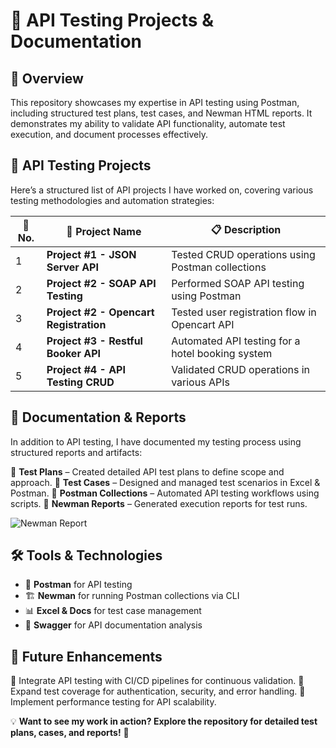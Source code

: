 # 🚀 API Testing Projects & Documentation



## 🌟 Overview
This repository showcases my expertise in API testing using Postman, including structured test plans, test cases, and Newman HTML reports. It demonstrates my ability to validate API functionality, automate test execution, and document processes effectively.

## 📌 API Testing Projects
Here’s a structured list of API projects I have worked on, covering various testing methodologies and automation strategies:

| 🔢 No. | 📌 Project Name | 📋 Description |
|----|------------------------------|-------------------------------------------|
| 1  | **Project #1 - JSON Server API** | Tested CRUD operations using Postman collections |
| 2  | **Project #2 - SOAP API Testing** | Performed SOAP API testing using Postman |
| 3  | **Project #2 - Opencart Registration** | Tested user registration flow in Opencart API |
| 4  | **Project #3 - Restful Booker API** | Automated API testing for a hotel booking system |
| 5  | **Project #4 - API Testing CRUD** | Validated CRUD operations in various APIs |

## 📂 Documentation & Reports
In addition to API testing, I have documented my testing process using structured reports and artifacts:

📌 **Test Plans** – Created detailed API test plans to define scope and approach.
📌 **Test Cases** – Designed and managed test scenarios in Excel & Postman.
📌 **Postman Collections** – Automated API testing workflows using scripts.
📌 **Newman Reports** – Generated execution reports for test runs.

![Newman Report](https://miro.medium.com/v2/resize:fit:1400/format:webp/1*9qM8g9loM9opDdNeA58Rmg.png)

## 🛠️ Tools & Technologies
- 🚀 **Postman** for API testing
- 🏗️ **Newman** for running Postman collections via CLI
- 📊 **Excel & Docs** for test case management
- 📜 **Swagger** for API documentation analysis

## 🔮 Future Enhancements
🔹 Integrate API testing with CI/CD pipelines for continuous validation.
🔹 Expand test coverage for authentication, security, and error handling.
🔹 Implement performance testing for API scalability.

💡 **Want to see my work in action? Explore the repository for detailed test plans, cases, and reports!** 🚀

